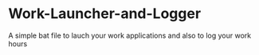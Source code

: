 # Work-Launcher-and-Logger
A simple bat file to lauch your work applications and also to log your work hours
